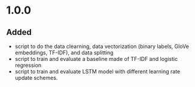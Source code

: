 # 1.0.0
## Added
* script to do the data clearning, data vectorization (binary labels,
  GloVe embeddings, TF-IDF), and data splitting
* script to train and evaluate a baseline made of TF-IDF and logistic regression
* script to train and evaluate LSTM model with different learning rate update schemes.